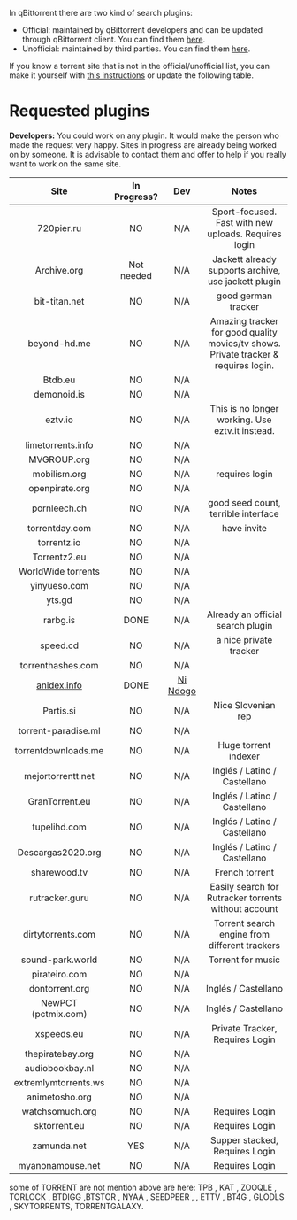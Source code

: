 In qBittorrent there are two kind of search plugins:
* Official: maintained by qBittorrent developers and can be updated through qBittorrent client. You can find them [here](https://github.com/qbittorrent/search-plugins/tree/master/nova3/engines).
* Unofficial: maintained by third parties. You can find them [here](https://github.com/qbittorrent/search-plugins/wiki/Unofficial-search-plugins).

If you know a torrent site that is not in the official/unofficial list, you can make it yourself with [this instructions](https://github.com/qbittorrent/search-plugins/wiki/How-to-write-a-search-plugin) or update the following table.

# Requested plugins

**Developers:** You could work on any plugin. It would make the person who made the request very happy. Sites in progress are already being worked on by someone. It is advisable to contact them and offer to help if you really want to work on the same site.

|      Site            |  In Progress? |  Dev   |             Notes              |  
| :-------------------:|:-------------:| :-----:| :----------------------------: |
|   720pier.ru         |       NO      |  N/A   |   Sport-focused. Fast with new uploads. Requires login   |
|   Archive.org        | Not needed    |  N/A   |   Jackett already supports archive, use jackett plugin   |
|   bit-titan.net      |       NO      |  N/A   |      good german tracker       |
|   beyond-hd.me       |       NO      |  N/A   | Amazing tracker for good quality movies/tv shows. Private tracker & requires login.|
|   Btdb.eu            |       NO      |  N/A   |                                |
|   demonoid.is        |       NO      |  N/A   |                                |
|   eztv.io            |       NO      |  N/A   |   This is no longer working. Use eztv.it instead.   |
|   limetorrents.info  |       NO      |  N/A   |                                |
|   MVGROUP.org        |       NO      |  N/A   |                                |  
|   mobilism.org       |       NO      |  N/A   | requires login                 |
|   openpirate.org     |       NO      |  N/A   |                                |
|   pornleech.ch       |       NO      |  N/A   | good seed count, terrible interface |
|   torrentday.com     |       NO      |  N/A   |        have invite             |
|   torrentz.io        |       NO      |  N/A   |                                |
|   Torrentz2.eu       |       NO      |  N/A   |                                |
|   WorldWide torrents |       NO      |  N/A   |                                |
|   yinyueso.com       |       NO      |  N/A   |                                |
|   yts.gd             |       NO      |  N/A   |                                |
|   rarbg.is           |      DONE     |  N/A   |   Already an official search plugin   |
|   speed.cd           |       NO      |  N/A   |    a nice private tracker      |
|   torrenthashes.com  |       NO      |  N/A   |                                |
|   [anidex.info](https://github.com/nindogo/qbtSearchScripts/raw/master/anidex.py)        |     DONE      |  [Ni Ndogo](https://github.com/nindogo)   |                                |
|   Partis.si | NO | N/A | Nice Slovenian rep |
|   torrent-paradise.ml| NO | N/A | |
|   torrentdownloads.me| NO | N/A | Huge torrent indexer |
|   mejortorrentt.net  | NO | N/A | Inglés / Latino / Castellano |
|   GranTorrent.eu     | NO | N/A | Inglés / Latino / Castellano |
|   tupelihd.com       | NO | N/A | Inglés / Latino / Castellano |
|   Descargas2020.org  | NO | N/A | Inglés / Latino / Castellano |
|   sharewood.tv       | NO | N/A | French torrent               |
|   rutracker.guru     | NO | N/A | Easily search for Rutracker torrents without account |
|   dirtytorrents.com  | NO | N/A | Torrent search engine from different trackers |
|   sound-park.world   | NO | N/A | Torrent for music            |
|   pirateiro.com      |       NO      |  N/A   |                                |
|   dontorrent.org     |       NO      |  N/A   | Inglés / Castellano            |
|   NewPCT (pctmix.com)|       NO      |  N/A   | Inglés / Castellano            |
|   xspeeds.eu         |       NO      |  N/A   | Private Tracker, Requires Login |
|   thepiratebay.org   |       NO      |  N/A   | |
|   audiobookbay.nl    |       NO      |  N/A   | |
|   extremlymtorrents.ws|      NO      |  N/A   | |
|   animetosho.org     |       NO      |  N/A   | |
|   watchsomuch.org     |       NO      |  N/A   |Requires Login |
|   sktorrent.eu     |       NO      |  N/A   |Requires Login |
|   zamunda.net     |       YES      |  N/A   |Supper stacked, Requires Login |
|   myanonamouse.net     |       NO      |  N/A   |Requires Login |

some of TORRENT are not mention above are here:
TPB , KAT , ZOOQLE , TORLOCK , BTDIGG ,BTSTOR , NYAA , SEEDPEER , , ETTV , BT4G , GLODLS , SKYTORRENTS, TORRENTGALAXY. 